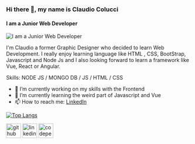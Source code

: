 ### Hi there 👋, my name is Claudio Colucci
#### I am a Junior Web Developer
![I am a Junior Web Developer](https://media-exp1.licdn.com/dms/image/C5616AQHPcidR6rkqEQ/profile-displaybackgroundimage-shrink_350_1400/0/1635442397843?e=1640822400&v=beta&t=v-q5OM3UhhatswPVyAc2mtM7iMaG7phYOBEqN4JODno)

I'm Claudio a former Graphic Designer who decided to learn Web Development. I really enjoy learning language like HTML , CSS, BootStrap, Javascript and Node Js and I also looking forward to learn a framework like Vue, React or Angular. 

Skills: NODE JS / MONGO DB / JS / HTML / CSS

- 🔭 I’m currently working on my skills with the Frontend 
- 🌱 I’m currently learning the weird part of Javascript and Vue 
- 📫 How to reach me: [LinkedIn](https://www.linkedin.com/in/claudio-colucci-33346b157/) 

[![Top Langs](https://github-readme-stats.vercel.app/api/top-langs/?username=Cloudus91)](https://github.com/anuraghazra/github-readme-stats)

[<img src='https://cdn.jsdelivr.net/npm/simple-icons@3.0.1/icons/github.svg' alt='github' height='40'>](https://github.com/Cloudus91)  [<img src='https://cdn.jsdelivr.net/npm/simple-icons@3.0.1/icons/linkedin.svg' alt='linkedin' height='40'>](https://www.linkedin.com/in/claudio-colucci-33346b157//)  [<img src='https://cdn.jsdelivr.net/npm/simple-icons@3.0.1/icons/codepen.svg' alt='codepen' height='40'>](https://codepen.io/Cloudus)  




